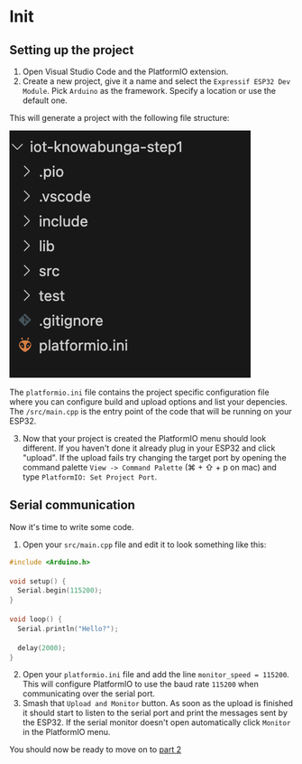 # Init
## Setting up the project
1. Open Visual Studio Code and the PlatformIO extension.
2. Create a new project, give it a name and select the `Expressif ESP32 Dev Module`. Pick `Arduino` as the framework. Specify a location or use the default one.

This will generate a project with the following file structure:

![](images/project-layout.png)

The `platformio.ini` file contains the project specific configuration file where you can configure build and upload options and list your depencies.
The `/src/main.cpp` is the entry point of the code that will be running on your ESP32.

3. Now that your project is created the PlatformIO menu should look different. If you haven't done it already plug in your ESP32 and click "upload". If the upload fails try changing the target port by opening the command palette `View -> Command Palette` (⌘ + ⇧ + p on mac) and type `PlatformIO: Set Project Port`.

## Serial communication
Now it's time to write some code.
1. Open your `src/main.cpp` file and edit it to look something like this:
```cpp
#include <Arduino.h>

void setup() {
  Serial.begin(115200);
}

void loop() {
  Serial.println("Hello?");
  
  delay(2000);
}
```
2. Open your `platformio.ini` file and add the line `monitor_speed = 115200`. This will configure PlatformIO to use the baud rate `115200` when communicating over the serial port.
3. Smash that `Upload and Monitor` button. As soon as the upload is finished it should start to listen to the serial port and print the messages sent by the ESP32. If the serial monitor doesn't open automatically click `Monitor` in the PlatformIO menu.


You should now be ready to move on to [part 2](../2.wifi-and-mqtt/2.wifi-and-mqtt.md)

